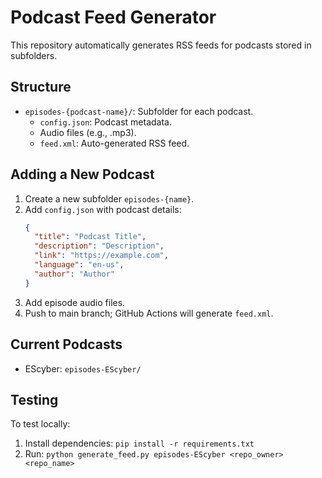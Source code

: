 # Podcast Feed Generator

This repository automatically generates RSS feeds for podcasts stored in subfolders.

## Structure

- `episodes-{podcast-name}/`: Subfolder for each podcast.
  - `config.json`: Podcast metadata.
  - Audio files (e.g., .mp3).
  - `feed.xml`: Auto-generated RSS feed.

## Adding a New Podcast

1. Create a new subfolder `episodes-{name}`.
2. Add `config.json` with podcast details:
   ```json
   {
     "title": "Podcast Title",
     "description": "Description",
     "link": "https://example.com",
     "language": "en-us",
     "author": "Author"
   }
   ```
3. Add episode audio files.
4. Push to main branch; GitHub Actions will generate `feed.xml`.

## Current Podcasts

- EScyber: `episodes-EScyber/`

## Testing

To test locally:
1. Install dependencies: `pip install -r requirements.txt`
2. Run: `python generate_feed.py episodes-EScyber <repo_owner> <repo_name>`